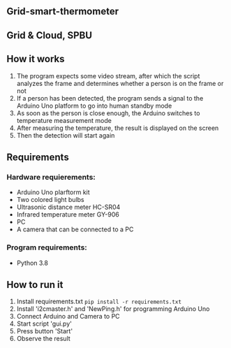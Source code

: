 ## Grid-smart-thermometer
## Grid & Cloud, SPBU

## How it works
1. The program expects some video stream, after which the script analyzes the frame and determines whether a person is on the frame or not
2. If a person has been detected, the program sends a signal to the Arduino Uno platform to go into human standby mode
3. As soon as the person is close enough, the Arduino switches to temperature measurement mode
4. After measuring the temperature, the result is displayed on the screen
5. Then the detection will start again

## Requirements
### Hardware requierements:
* Arduino Uno plarftorm kit
* Two colored light bulbs
* Ultrasonic distance meter HC-SR04
* Infrared temperature meter GY-906
* PC
* A camera that can be connected to a PC

### Program requirements:
* Python 3.8
## How to run it
1. Install requirements.txt  ```pip install -r requirements.txt```
2. Install 'i2cmaster.h' and 'NewPing.h' for programming Arduino Uno
3. Connect Arduino and Camera to PC
4. Start script 'gui.py'
5. Press button 'Start'
6. Observe the result
